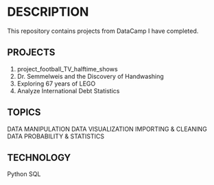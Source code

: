 # DESCRIPTION
This repository contains projects from DataCamp I have completed.


## PROJECTS
1. project_football_TV_halftime_shows
2. Dr. Semmelweis and the Discovery of Handwashing
3. Exploring 67 years of LEGO
4. Analyze International Debt Statistics


## TOPICS
DATA MANIPULATION
DATA VISUALIZATION
IMPORTING & CLEANING DATA
PROBABILITY & STATISTICS


## TECHNOLOGY
Python
SQL
